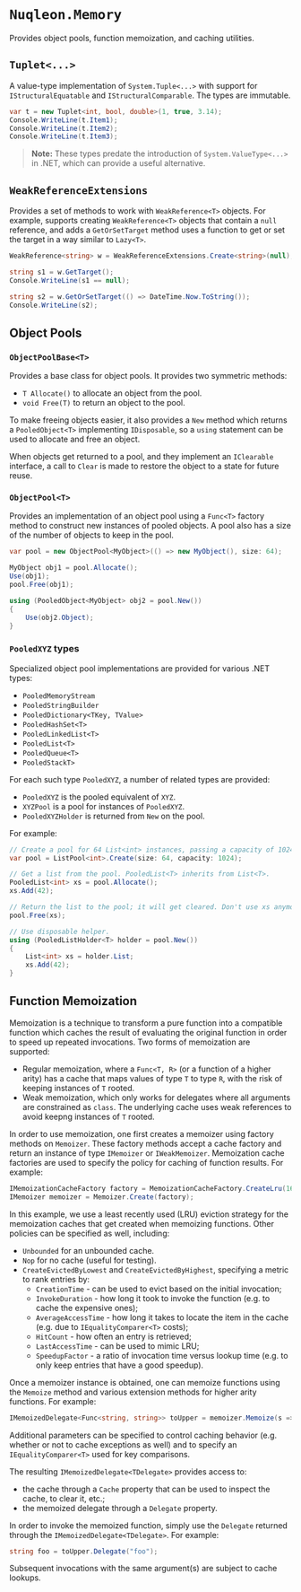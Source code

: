 # `Nuqleon.Memory`

Provides object pools, function memoization, and caching utilities.

## `Tuplet<...>`

A value-type implementation of `System.Tuple<...>` with support for `IStructuralEquatable` and `IStructuralComparable`. The types are immutable.

```csharp
var t = new Tuplet<int, bool, double>(1, true, 3.14);
Console.WriteLine(t.Item1);
Console.WriteLine(t.Item2);
Console.WriteLine(t.Item3);
```

> **Note:** These types predate the introduction of `System.ValueType<...>` in .NET, which can provide a useful alternative.

## `WeakReferenceExtensions`

Provides a set of methods to work with `WeakReference<T>` objects. For example, supports creating `WeakReference<T>` objects that contain a `null` reference, and adds a `GetOrSetTarget` method uses a function to get or set the target in a way similar to `Lazy<T>`.

```csharp
WeakReference<string> w = WeakReferenceExtensions.Create<string>(null);

string s1 = w.GetTarget();
Console.WriteLine(s1 == null);

string s2 = w.GetOrSetTarget(() => DateTime.Now.ToString());
Console.WriteLine(s2);
```

## Object Pools

### `ObjectPoolBase<T>`

Provides a base class for object pools. It provides two symmetric methods:

* `T Allocate()` to allocate an object from the pool.
* `void Free(T)` to return an object to the pool.

To make freeing objects easier, it also provides a `New` method which returns a `PooledObject<T>` implementing `IDisposable`, so a `using` statement can be used to allocate and free an object.

When objects get returned to a pool, and they implement an `IClearable` interface, a call to `Clear` is made to restore the object to a state for future reuse.

### `ObjectPool<T>`

Provides an implementation of an object pool using a `Func<T>` factory method to construct new instances of pooled objects. A pool also has a size of the number of objects to keep in the pool.

```csharp
var pool = new ObjectPool<MyObject>(() => new MyObject(), size: 64);

MyObject obj1 = pool.Allocate();
Use(obj1);
pool.Free(obj1);

using (PooledObject<MyObject> obj2 = pool.New())
{
    Use(obj2.Object);
}
```

### `PooledXYZ` types

Specialized object pool implementations are provided for various .NET types:

* `PooledMemoryStream`
* `PooledStringBuilder`
* `PooledDictionary<TKey, TValue>`
* `PooledHashSet<T>`
* `PooledLinkedList<T>`
* `PooledList<T>`
* `PooledQueue<T>`
* `PooledStackT>`

For each such type `PooledXYZ`, a number of related types are provided:

* `PooledXYZ` is the pooled equivalent of `XYZ`.
* `XYZPool` is a pool for instances of `PooledXYZ`.
* `PooledXYZHolder` is returned from `New` on the pool.

For example:

```csharp
// Create a pool for 64 List<int> instances, passing a capacity of 1024 to the List<int> constructor.
var pool = ListPool<int>.Create(size: 64, capacity: 1024);

// Get a list from the pool. PooledList<T> inherits from List<T>.
PooledList<int> xs = pool.Allocate();
xs.Add(42);

// Return the list to the pool; it will get cleared. Don't use xs anymore.
pool.Free(xs);

// Use disposable helper.
using (PooledListHolder<T> holder = pool.New())
{
    List<int> xs = holder.List;
    xs.Add(42);
}
```

## Function Memoization

Memoization is a technique to transform a pure function into a compatible function which caches the result of evaluating the original function in order to speed up repeated invocations. Two forms of memoization are supported:

* Regular memoization, where a `Func<T, R>` (or a function of a higher arity) has a cache that maps values of type `T` to type `R`, with the risk of keeping instances of `T` rooted.
* Weak memoization, which only works for delegates where all arguments are constrained as `class`. The underlying cache uses weak references to avoid keepng instances of `T` rooted.

In order to use memoization, one first creates a memoizer using factory methods on `Memoizer`. These factory methods accept a cache factory and return an instance of type `IMemoizer` or `IWeakMemoizer`. Memoization cache factories are used to specify the policy for caching of function results. For example:

```csharp
IMemoizationCacheFactory factory = MemoizationCacheFactory.CreateLru(16);
IMemoizer memoizer = Memoizer.Create(factory);
```

In this example, we use a least recently used (LRU) eviction strategy for the memoization caches that get created when memoizing functions. Other policies can be specified as well, including:

* `Unbounded` for an unbounded cache.
* `Nop` for no cache (useful for testing).
* `CreateEvictedByLowest` and `CreateEvictedByHighest`, specifying a metric to rank entries by:
  * `CreationTime` - can be used to evict based on the initial invocation;
  * `InvokeDuration` - how long it took to invoke the function (e.g. to cache the expensive ones);
  * `AverageAccessTime` - how long it takes to locate the item in the cache (e.g. due to `IEqualityComparer<T>` costs);
  * `HitCount` - how often an entry is retrieved;
  * `LastAccessTime` - can be used to mimic LRU;
  * `SpeedupFactor` - a ratio of invocation time versus lookup time (e.g. to only keep entries that have a good speedup).

Once a memoizer instance is obtained, one can memoize functions using the `Memoize` method and various extension methods for higher arity functions. For example:

 ```csharp
 IMemoizedDelegate<Func<string, string>> toUpper = memoizer.Memoize(s => s.ToUpper());
 ```

Additional parameters can be specified to control caching behavior (e.g. whether or not to cache exceptions as well) and to specify an `IEqualityComparer<T>` used for key comparisons.

The resulting `IMemoizedDelegate<TDelegate>` provides access to:
 
 * the cache through a `Cache` property that can be used to inspect the cache, to clear it, etc.;
 * the memoized delegate through a `Delegate` property.

In order to invoke the memoized function, simply use the `Delegate` returned through the `IMemoizedDelegate<TDelegate>`. For example:

```csharp
string foo = toUpper.Delegate("foo");
```

Subsequent invocations with the same argument(s) are subject to cache lookups.
